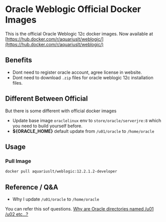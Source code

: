 # Oracle Weblogic Official Docker Images

This is the official Oracle Weblogic 12c docker images.
Now available at [https://hub.docker.com/r/aquariuslt/weblogic/](https://hub.docker.com/r/aquariuslt/weblogic/)

## Benefits

- Dont need to register oracle account, agree license in website.
- Dont need to download `.zip` files for oracle weblogic 12c installation files.

## Different Between Official
But there is some different with official docker images

- Update base image `oraclelinux` env to `store/oracle/serverjre:8` which you need to build yourself before.
- **${ORACLE_HOME}** default update from `/u01/oracle` to `/home/oracle`


## Usage 

### Pull Image
```bash
docker pull aquariuslt/weblogic:12.2.1.2-developer
```






## Reference / Q&A

- Why I update `/u01/oracle` to `/home/oracle`

You can refer this sof questions. [Why are Oracle directories named /u01 /u02 etc…?](https://softwareengineering.stackexchange.com/questions/79737/why-are-oracle-directories-named-u01-u02-etc)


